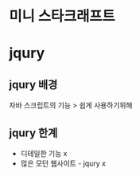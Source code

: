 # 미니 스타크래프트




# jqury

## jqury 배경

자바 스크립트의 기능 > 쉽게 사용하기위해

## jqury 한계

- 디테일한 기능 x
- 많은 모던 웹사이트  - jqury x
